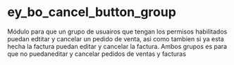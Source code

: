 # ey_bo_cancel_button_group
Módulo para que un grupo de usuairos que tengan los permisos habilitados puedan edtitar y cancelar un pedido de venta, asi como tambien si ya esta hecha la factura puedan editar y cancelar la factura.
Ambos grupos es para que no puedaneditar y cancelar pedidos de ventas y facturas
